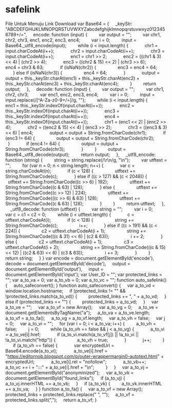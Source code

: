 # safelink
File Untuk Menuju Link Download
var Base64 = {
    _keyStr: "ABCDEFGHIJKLMNOPQRSTUVWXYZabcdefghijklmnopqrstuvwxyz0123456789+/=",
    encode: function (input) {
        var output = "";
        var chr1, chr2, chr3, enc1, enc2, enc3, enc4;
        var i = 0;
        input = Base64._utf8_encode(input);
        while (i < input.length) {
            chr1 = input.charCodeAt(i++);
            chr2 = input.charCodeAt(i++);
            chr3 = input.charCodeAt(i++);
            enc1 = chr1 >> 2;
            enc2 = ((chr1 & 3) << 4) | (chr2 >> 4);
            enc3 = ((chr2 & 15) << 2) | (chr3 >> 6);
            enc4 = chr3 & 63;
            if (isNaN(chr2)) {
                enc3 = enc4 = 64;
            } else if (isNaN(chr3)) {
                enc4 = 64;
            }
            output = output + this._keyStr.charAt(enc1) + this._keyStr.charAt(enc2) + this._keyStr.charAt(enc3) + this._keyStr.charAt(enc4);
        }
        return output;
    },
    decode: function (input) {
        var output = "";
        var chr1, chr2, chr3;
        var enc1, enc2, enc3, enc4;
        var i = 0;
        input = input.replace(/[^A-Za-z0-9\+\/\=]/g, "");
        while (i < input.length) {
            enc1 = this._keyStr.indexOf(input.charAt(i++));
            enc2 = this._keyStr.indexOf(input.charAt(i++));
            enc3 = this._keyStr.indexOf(input.charAt(i++));
            enc4 = this._keyStr.indexOf(input.charAt(i++));
            chr1 = (enc1 << 2) | (enc2 >> 4);
            chr2 = ((enc2 & 15) << 4) | (enc3 >> 2);
            chr3 = ((enc3 & 3) << 6) | enc4;
            output = output + String.fromCharCode(chr1);
            if (enc3 != 64) {
                output = output + String.fromCharCode(chr2);
            }
            if (enc4 != 64) {
                output = output + String.fromCharCode(chr3);
            }
        }
        output = Base64._utf8_decode(output);
        return output;
    },
    _utf8_encode: function (string) {
        string = string.replace(/\r\n/g, "\n");
        var utftext = "";
        for (var n = 0; n < string.length; n++) {
            var c = string.charCodeAt(n);
            if (c < 128) {
                utftext += String.fromCharCode(c);
            } else if ((c > 127) && (c < 2048)) {
                utftext += String.fromCharCode((c >> 6) | 192);
                utftext += String.fromCharCode((c & 63) | 128);
            } else {
                utftext += String.fromCharCode((c >> 12) | 224);
                utftext += String.fromCharCode(((c >> 6) & 63) | 128);
                utftext += String.fromCharCode((c & 63) | 128);
            }
        }
        return utftext;
    },
    _utf8_decode: function (utftext) {
        var string = "";
        var i = 0;
        var c = c1 = c2 = 0;
        while (i < utftext.length) {
            c = utftext.charCodeAt(i);
            if (c < 128) {
                string += String.fromCharCode(c);
                i++;
            } else if ((c > 191) && (c < 224)) {
                c2 = utftext.charCodeAt(i + 1);
                string += String.fromCharCode(((c & 31) << 6) | (c2 & 63));
                i += 2;
            } else {
                c2 = utftext.charCodeAt(i + 1);
                c3 = utftext.charCodeAt(i + 2);
                string += String.fromCharCode(((c & 15) << 12) | ((c2 & 63) << 6) | (c3 & 63));
                i += 3;
            }
        }
        return string;
    }
}
var encode = document.getElementById('encode'),
    decode = document.getElementById('decode'),
    output = document.getElementById('output'),
    input = document.getElementById('input');
var User_ID = "";
var protected_links = "";
var a_to_va = 0;
var a_to_vb = 0;
var a_to_vc = "";
function auto_safelink() {
    auto_safeconvert();
}
function auto_safeconvert() {
    var a_to_vd = window.location.hostname;
    if (protected_links != "" && !protected_links.match(a_to_vd)) {
        protected_links += ", " + a_to_vd;
    } else if (protected_links == "") {
        protected_links = a_to_vd;
    }
    var a_to_ve = "";
    var a_to_vf = new Array();
    var a_to_vg = 0;
    a_to_ve = document.getElementsByTagName("a");
    a_to_va = a_to_ve.length;
    a_to_vf = a_to_fa();
    a_to_vg = a_to_vf.length;
    var a_to_vh = false;
    var j = 0;
    var a_to_vi = "";
    for (var i = 0; i < a_to_va; i++) {
        a_to_vh = false;
        j = 0;
        while (a_to_vh == false && j < a_to_vg) {
            a_to_vi = a_to_ve[i].href;
            if (a_to_vi.match(a_to_vf[j]) || !a_to_vi || !a_to_vi.match("http")) {
                a_to_vh = true;
            }
            j++;
        }
        if (a_to_vh == false) {
            var encryptedUrl = Base64.encode(a_to_vi);
            a_to_ve[i].href = "https://editornob.blogspot.com/p/outer-wrappermargin0-autotext.html" + encryptedUrl;
            a_to_ve[i].rel = "nofollow";
            a_to_vb++;
            a_to_vc += i + ":::" + a_to_ve[i].href + "\n";
        }
    }
    var a_to_vj = document.getElementById("anonyminized");
    var a_to_vk = document.getElementById("found_links");
    if (a_to_vj) {
        a_to_vj.innerHTML += a_to_vb;
    }
    if (a_to_vk) {
        a_to_vk.innerHTML += a_to_va;
    }
}
function a_to_fa() {
    var a_to_vf = new Array();
    protected_links = protected_links.replace(" ", "");
    a_to_vf = protected_links.split(",");
    return a_to_vf;
}
